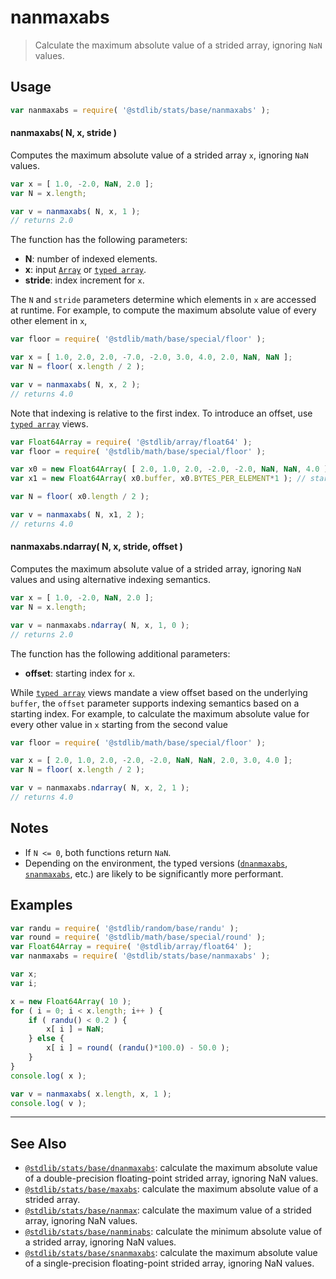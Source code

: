 <!--

@license Apache-2.0

Copyright (c) 2020 The Stdlib Authors.

Licensed under the Apache License, Version 2.0 (the "License");
you may not use this file except in compliance with the License.
You may obtain a copy of the License at

   http://www.apache.org/licenses/LICENSE-2.0

Unless required by applicable law or agreed to in writing, software
distributed under the License is distributed on an "AS IS" BASIS,
WITHOUT WARRANTIES OR CONDITIONS OF ANY KIND, either express or implied.
See the License for the specific language governing permissions and
limitations under the License.

-->

# nanmaxabs

> Calculate the maximum absolute value of a strided array, ignoring `NaN` values.

<section class="intro">

</section>

<!-- /.intro -->

<section class="usage">

## Usage

```javascript
var nanmaxabs = require( '@stdlib/stats/base/nanmaxabs' );
```

#### nanmaxabs( N, x, stride )

Computes the maximum absolute value of a strided array `x`, ignoring `NaN` values.

```javascript
var x = [ 1.0, -2.0, NaN, 2.0 ];
var N = x.length;

var v = nanmaxabs( N, x, 1 );
// returns 2.0
```

The function has the following parameters:

-   **N**: number of indexed elements.
-   **x**: input [`Array`][mdn-array] or [`typed array`][mdn-typed-array].
-   **stride**: index increment for `x`.

The `N` and `stride` parameters determine which elements in `x` are accessed at runtime. For example, to compute the maximum absolute value of every other element in `x`,

```javascript
var floor = require( '@stdlib/math/base/special/floor' );

var x = [ 1.0, 2.0, 2.0, -7.0, -2.0, 3.0, 4.0, 2.0, NaN, NaN ];
var N = floor( x.length / 2 );

var v = nanmaxabs( N, x, 2 );
// returns 4.0
```

Note that indexing is relative to the first index. To introduce an offset, use [`typed array`][mdn-typed-array] views.

<!-- eslint-disable stdlib/capitalized-comments -->

```javascript
var Float64Array = require( '@stdlib/array/float64' );
var floor = require( '@stdlib/math/base/special/floor' );

var x0 = new Float64Array( [ 2.0, 1.0, 2.0, -2.0, -2.0, NaN, NaN, 4.0 ] );
var x1 = new Float64Array( x0.buffer, x0.BYTES_PER_ELEMENT*1 ); // start at 2nd element

var N = floor( x0.length / 2 );

var v = nanmaxabs( N, x1, 2 );
// returns 4.0
```

#### nanmaxabs.ndarray( N, x, stride, offset )

Computes the maximum absolute value of a strided array, ignoring `NaN` values and using alternative indexing semantics.

```javascript
var x = [ 1.0, -2.0, NaN, 2.0 ];
var N = x.length;

var v = nanmaxabs.ndarray( N, x, 1, 0 );
// returns 2.0
```

The function has the following additional parameters:

-   **offset**: starting index for `x`.

While [`typed array`][mdn-typed-array] views mandate a view offset based on the underlying `buffer`, the `offset` parameter supports indexing semantics based on a starting index. For example, to calculate the maximum absolute value for every other value in `x` starting from the second value

```javascript
var floor = require( '@stdlib/math/base/special/floor' );

var x = [ 2.0, 1.0, 2.0, -2.0, -2.0, NaN, NaN, 2.0, 3.0, 4.0 ];
var N = floor( x.length / 2 );

var v = nanmaxabs.ndarray( N, x, 2, 1 );
// returns 4.0
```

</section>

<!-- /.usage -->

<section class="notes">

## Notes

-   If `N <= 0`, both functions return `NaN`.
-   Depending on the environment, the typed versions ([`dnanmaxabs`][@stdlib/stats/base/dnanmaxabs], [`snanmaxabs`][@stdlib/stats/base/snanmaxabs], etc.) are likely to be significantly more performant.

</section>

<!-- /.notes -->

<section class="examples">

## Examples

<!-- eslint no-undef: "error" -->

```javascript
var randu = require( '@stdlib/random/base/randu' );
var round = require( '@stdlib/math/base/special/round' );
var Float64Array = require( '@stdlib/array/float64' );
var nanmaxabs = require( '@stdlib/stats/base/nanmaxabs' );

var x;
var i;

x = new Float64Array( 10 );
for ( i = 0; i < x.length; i++ ) {
    if ( randu() < 0.2 ) {
        x[ i ] = NaN;
    } else {
        x[ i ] = round( (randu()*100.0) - 50.0 );
    }
}
console.log( x );

var v = nanmaxabs( x.length, x, 1 );
console.log( v );
```

</section>

<!-- /.examples -->

<!-- Section for related `stdlib` packages. Do not manually edit this section, as it is automatically populated. -->

<section class="related">

* * *

## See Also

-   [`@stdlib/stats/base/dnanmaxabs`][@stdlib/stats/base/dnanmaxabs]: calculate the maximum absolute value of a double-precision floating-point strided array, ignoring NaN values.
-   [`@stdlib/stats/base/maxabs`][@stdlib/stats/base/maxabs]: calculate the maximum absolute value of a strided array.
-   [`@stdlib/stats/base/nanmax`][@stdlib/stats/base/nanmax]: calculate the maximum value of a strided array, ignoring NaN values.
-   [`@stdlib/stats/base/nanminabs`][@stdlib/stats/base/nanminabs]: calculate the minimum absolute value of a strided array, ignoring NaN values.
-   [`@stdlib/stats/base/snanmaxabs`][@stdlib/stats/base/snanmaxabs]: calculate the maximum absolute value of a single-precision floating-point strided array, ignoring NaN values.

</section>

<!-- /.related -->

<!-- Section for all links. Make sure to keep an empty line after the `section` element and another before the `/section` close. -->

<section class="links">

[mdn-array]: https://developer.mozilla.org/en-US/docs/Web/JavaScript/Reference/Global_Objects/Array

[mdn-typed-array]: https://developer.mozilla.org/en-US/docs/Web/JavaScript/Reference/Global_Objects/TypedArray

<!-- <related-links> -->

[@stdlib/stats/base/dnanmaxabs]: https://github.com/stdlib-js/stats/tree/main/base/dnanmaxabs

[@stdlib/stats/base/maxabs]: https://github.com/stdlib-js/stats/tree/main/base/maxabs

[@stdlib/stats/base/nanmax]: https://github.com/stdlib-js/stats/tree/main/base/nanmax

[@stdlib/stats/base/nanminabs]: https://github.com/stdlib-js/stats/tree/main/base/nanminabs

[@stdlib/stats/base/snanmaxabs]: https://github.com/stdlib-js/stats/tree/main/base/snanmaxabs

<!-- </related-links> -->

</section>

<!-- /.links -->
